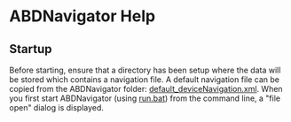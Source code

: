 # ABDNavigator Help

## Startup
Before starting, ensure that a directory has been setup where the data will be stored which contains a navigation file.  A default navigation file can be copied from the ABDNavigator folder: [default_deviceNavigation.xml](default_deviceNavigation.xml).
When you first start ABDNavigator (using [run.bat](run.bat)) from the command line, a "file open" dialog is displayed.  
